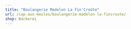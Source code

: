 ```yaml
---
title: "Boulangerie Madelon La Fin'Croûte"
url: /cap-aux-meules/boulangerie-madelon-la-fincroute/
shop: Bäckerei
---
```


